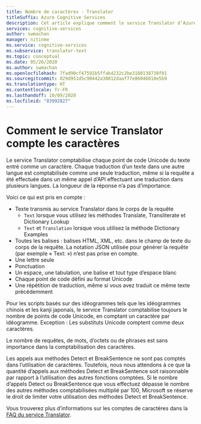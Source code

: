 ```yaml
---
title: Nombre de caractères - Translator
titleSuffix: Azure Cognitive Services
description: Cet article explique comment le service Translator d’Azure Cognitive Services compte les caractères pour vous permettre de comprendre comment il ingère le contenu.
services: cognitive-services
author: swmachan
manager: nitinme
ms.service: cognitive-services
ms.subservice: translator-text
ms.topic: conceptual
ms.date: 05/26/2020
ms.author: swmachan
ms.openlocfilehash: 7fad90cf47591b5ffab4232c2be3180138738f01
ms.sourcegitcommit: 829d951d5c90442a38012daaf77e86046018e5b9
ms.translationtype: HT
ms.contentlocale: fr-FR
ms.lasthandoff: 10/09/2020
ms.locfileid: "83992827"
---
```

# <a name="how-the-translator-counts-characters"></a>Comment le service Translator compte les caractères

Le service Translator comptabilise chaque point de code Unicode du texte entré comme un caractère. Chaque traduction d’un texte dans une autre langue est comptabilisée comme une seule traduction, même si la requête a été effectuée dans un même appel d’API effectuant une traduction dans plusieurs langues. La longueur de la réponse n’a pas d’importance.

Voici ce qui est pris en compte :

* Texte transmis au service Translator dans le corps de la requête
   * `Text` lorsque vous utilisez les méthodes Translate, Transliterate et Dictionary Lookup
   * `Text` et `Translation` lorsque vous utilisez la méthode Dictionary Examples
* Toutes les balises : balises HTML, XML, etc. dans le champ de texte du corps de la requête. La notation JSON utilisée pour générer la requête (par exemple « Text: ») n’est pas prise en compte.
* Une lettre seule
* Ponctuation
* Un espace, une tabulation, une balise et tout type d’espace blanc
* Chaque point de code défini au format Unicode
* Une répétition de traduction, même si vous avez traduit ce même texte précédemment

Pour les scripts basés sur des idéogrammes tels que les idéogrammes chinois et les kanji japonais, le service Translator comptabilise toujours le nombre de points de code Unicode, en comptant un caractère par idéogramme. Exception : Les substituts Unicode comptent comme deux caractères.

Le nombre de requêtes, de mots, d’octets ou de phrases est sans importance dans la comptabilisation des caractères.

Les appels aux méthodes Detect et BreakSentence ne sont pas comptés dans l’utilisation de caractères. Toutefois, nous nous attendons à ce que la quantité d’appels aux méthodes Detect et BreakSentence soit raisonnable par rapport à l’utilisation des autres fonctions comptées. Si le nombre d’appels Detect ou BreakSentence que vous effectuez dépasse le nombre des autres méthodes comptabilisées multiplié par 100, Microsoft se réserve le droit de limiter votre utilisation des méthodes Detect et BreakSentence.

Vous trouverez plus d’informations sur les comptes de caractères dans la [FAQ du service Translator](https://www.microsoft.com/en-us/translator/faq.aspx).

